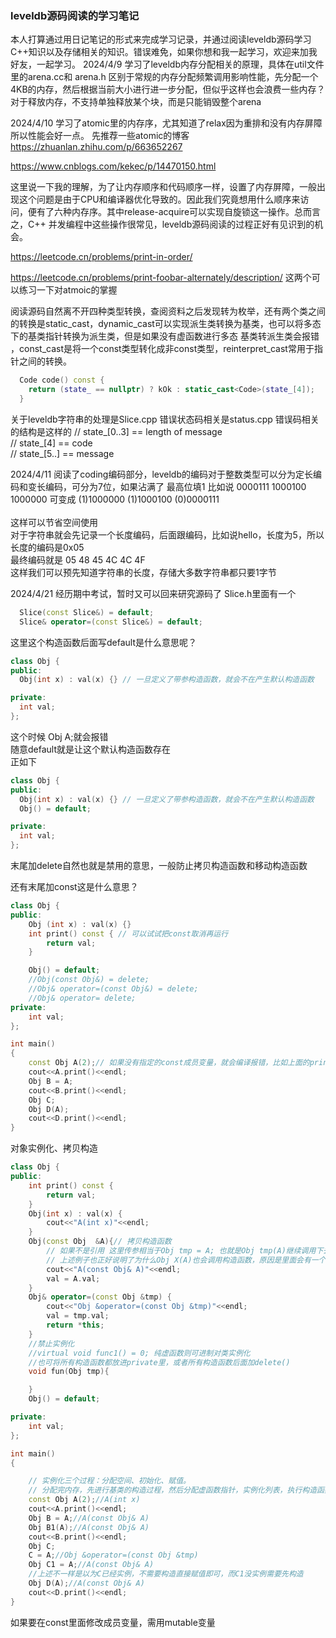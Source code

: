 ### leveldb源码阅读的学习笔记
本人打算通过用日记笔记的形式来完成学习记录，并通过阅读leveldb源码学习C++知识以及存储相关的知识。错误难免，如果你想和我一起学习，欢迎来加我好友，一起学习。
2024/4/9 学习了leveldb内存分配相关的原理，具体在util文件里的arena.cc和 arena.h 区别于常规的内存分配频繁调用影响性能，先分配一个4KB的内存，然后根据当前大小进行进一步分配，但似乎这样也会浪费一些内存？对于释放内存，不支持单独释放某个块，而是只能销毁整个arena

2024/4/10 学习了atomic里的内存序，尤其知道了relax因为重排和没有内存屏障 所以性能会好一点。
先推荐一些atomic的博客
https://zhuanlan.zhihu.com/p/663652267

https://www.cnblogs.com/kekec/p/14470150.html

这里说一下我的理解，为了让内存顺序和代码顺序一样，设置了内存屏障，一般出现这个问题是由于CPU和编译器优化导致的。因此我们究竟想用什么顺序来访问，便有了六种内存序。其中release-acquire可以实现自旋锁这一操作。总而言之，C++ 并发编程中这些操作很常见，leveldb源码阅读的过程正好有见识到的机会。

https://leetcode.cn/problems/print-in-order/

https://leetcode.cn/problems/print-foobar-alternately/description/
这两个可以练习一下对atmoic的掌握

阅读源码自然离不开四种类型转换，查阅资料之后发现转为枚举，还有两个类之间的转换是static_cast，dynamic_cast可以实现派生类转换为基类，也可以将多态下的基类指针转换为派生类，但是如果没有虚函数进行多态 基类转派生类会报错
，const_cast是将一个const类型转化成非const类型，reinterpret_cast常用于指针之间的转换。
```cpp
  Code code() const {
    return (state_ == nullptr) ? kOk : static_cast<Code>(state_[4]);
  }
```
关于leveldb字符串的处理是Slice.cpp 错误状态码相关是status.cpp
错误码相关的结构是这样的
  //    state_[0..3] == length of message <br>
  //    state_[4]    == code <br>
  //    state_[5..]  == message <br>

2024/4/11 阅读了coding编码部分，leveldb的编码对于整数类型可以分为定长编码和变长编码，可分为7位，如果沾满了 最高位填1
比如说 0000111 1000100 1000000 可变成 (1)1000000 (1)1000100 (0)0000111 <br> <br>
这样可以节省空间使用 <br>
对于字符串就会先记录一个长度编码，后面跟编码，比如说hello，长度为5，所以长度的编码是0x05 <br>
最终编码就是 05 48 45 4C 4C 4F <br>
这样我们可以预先知道字符串的长度，存储大多数字符串都只要1字节 <br>

2024/4/21 经历期中考试，暂时又可以回来研究源码了
Slice.h里面有一个
```cpp
  Slice(const Slice&) = default;
  Slice& operator=(const Slice&) = default;
```
这里这个构造函数后面写default是什么意思呢？
```cpp
class Obj {
public:
  Obj(int x) : val(x) {} // 一旦定义了带参构造函数，就会不在产生默认构造函数

private:
  int val;
};
```
这个时候 Obj A;就会报错 <br>
随意default就是让这个默认构造函数存在 <br>
正如下 <br>
```cpp
class Obj {
public:
  Obj(int x) : val(x) {} // 一旦定义了带参构造函数，就会不在产生默认构造函数
  Obj() = default;

private:
  int val;
};
```
末尾加delete自然也就是禁用的意思，一般防止拷贝构造函数和移动构造函数

还有末尾加const这是什么意思？
```cpp
class Obj {
public:
    Obj (int x) : val(x) {}
    int print() const { // 可以试试把const取消再运行
        return val;
    }

    Obj() = default;
    //Obj(const Obj&) = delete;
    //Obj& operator=(const Obj&) = delete;
    //Obj& operator= delete;
private:
    int val;
};

int main()
{
    const Obj A(2);// 如果没有指定的const成员变量，就会编译报错，比如上面的print()函数后面没有 const
    cout<<A.print()<<endl;
    Obj B = A;
    cout<<B.print()<<endl;
    Obj C;
    Obj D(A);
    cout<<D.print()<<endl;
}
```
对象实例化、拷贝构造
```cpp
class Obj {
public:
    int print() const {
        return val;
    }
    Obj(int x) : val(x) {
        cout<<"A(int x)"<<endl;
    }
    Obj(const Obj  &A){// 拷贝构造函数
        // 如果不是引用 这里传参相当于Obj tmp = A; 也就是Obj tmp(A)继续调用下去
        // 上述例子也正好说明了为什么Obj X(A)也会调用构造函数，原因是里面会有一个Obj tmp = A;
        cout<<"A(const Obj& A)"<<endl;
        val = A.val;
    }
    Obj& operator=(const Obj &tmp) {
        cout<<"Obj &operator=(const Obj &tmp)"<<endl;
        val = tmp.val;
        return *this;
    }
    //禁止实例化
    //virtual void func1() = 0; 纯虚函数则可进制对类实例化
    //也可将所有构造函数都放进private里，或者所有构造函数后面加delete()
    void fun(Obj tmp){

    }
    Obj() = default;

private:
    int val;
};

int main()
{

    // 实例化三个过程：分配空间、初始化、赋值。
    // 分配完内存，先进行基类的构造过程，然后分配虚函数指针，实例化列表，执行构造函数的函数体这一过程
    const Obj A(2);//A(int x)
    cout<<A.print()<<endl;
    Obj B = A;//A(const Obj& A)
    Obj B1(A);//A(const Obj& A)
    cout<<B.print()<<endl;
    Obj C;
    C = A;//Obj &operator=(const Obj &tmp)
    Obj C1 = A;//A(const Obj& A)
    //上述不一样是以为C已经实例，不需要构造直接赋值即可，而C1没实例需要先构造
    Obj D(A);//A(const Obj& A)
    cout<<D.print()<<endl;
}
```
如果要在const里面修改成员变量，需用mutable变量


